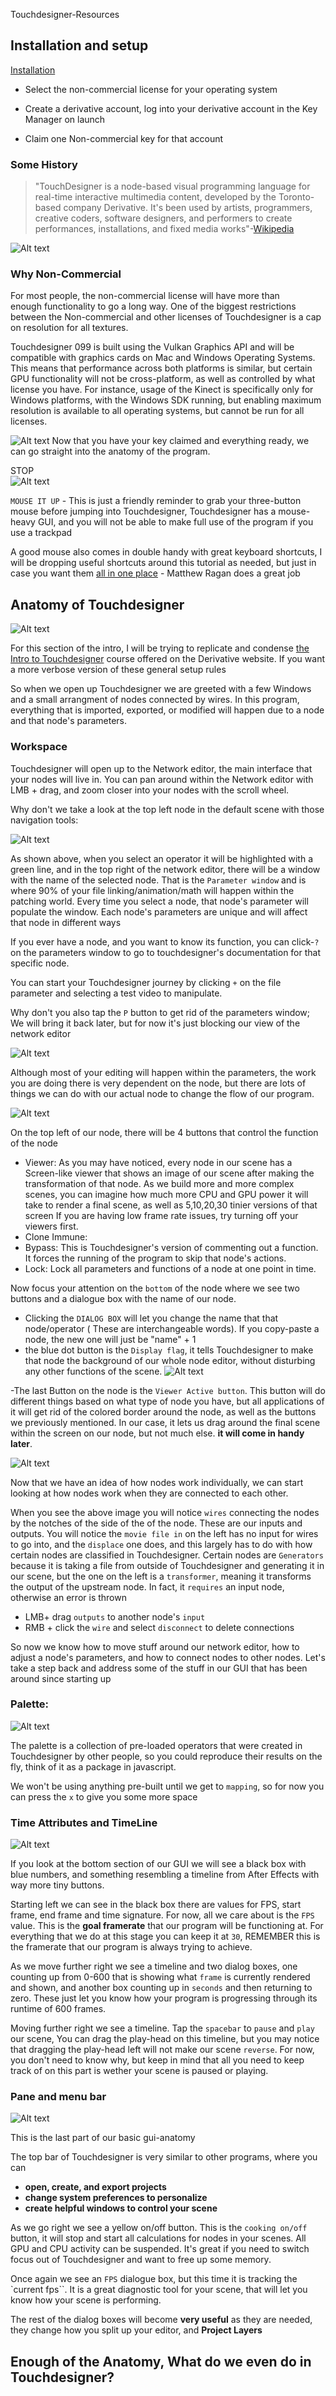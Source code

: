 Touchdesigner-Resources
## Installation and setup

[Installation](https://derivative.ca/download)   

- Select the non-commercial license for your operating system  

 - Create a derivative account, log into your derivative account in the Key Manager on launch

 - Claim one Non-commercial key for that account

### Some History
>"TouchDesigner is a node-based visual programming language for real-time interactive multimedia content, developed by the Toronto-based company Derivative. It's been used by artists, programmers, creative coders, software designers, and performers to create performances, installations, and fixed media works"-[Wikipedia](https://en.wikipedia.org/wiki/TouchDesigner)   

![Alt text](<Images_setup/Screenshot 2023-07-15 191333.png>)

### Why Non-Commercial

For most people, the non-commercial license will have more than   
enough functionality to go a long way. One of the biggest restrictions between the Non-commercial and other licenses of Touchdesigner is a cap on resolution for all textures.    

 Touchdesigner 099 is built using the Vulkan Graphics API and will be compatible with graphics cards on Mac and Windows Operating Systems. This means that performance across both platforms is similar, but certain GPU functionality will not be cross-platform, as well as controlled by what license you have. For instance, usage of the Kinect is specifically only for Windows platforms, with the Windows SDK running, but enabling maximum resolution is available to all operating systems, but cannot be run for all licenses. 

![Alt text](<Images_setup/Screenshot 2023-07-15 195428.png>)
Now that you have your key claimed and everything ready, we can go straight into the anatomy of the program.   



STOP   
![Alt text](Images_setup/3buttonmouse.jpg) 

`MOUSE IT UP` - This is just a friendly reminder to grab your three-button mouse before jumping into Touchdesigner, Touchdesigner has a mouse-heavy GUI, and you will not be able to make full use of the program if you use a trackpad

A good mouse also comes in double handy with great keyboard shortcuts, I will be dropping useful shortcuts around this tutorial as needed, but just in case you want them [all in one place](https://matthewragan.com/teaching-resources/touchdesigner/touchdesigner-keyboard-shortcuts/) - Matthew Ragan does a great job


## Anatomy of Touchdesigner 
![Alt text](Images_setup/s1.png) 

For this section of the intro, I will be trying to replicate and condense [the Intro to Touchdesigner](https://learn.derivative.ca/courses/100-fundamentals/) course offered on the Derivative website. If you want a more verbose version of these general setup rules 

So when we open up Touchdesigner we are greeted with a few Windows and a small arrangment of nodes connected by wires. In this program, everything that is imported, exported, or modified will happen due to a node and that node's parameters. 
### Workspace
Touchdesigner will open up to the Network editor, the main interface that your nodes will live in. You can pan around within the Network editor with LMB + drag, and zoom closer into your nodes with the scroll wheel. 

Why don't we take a look at the top left node in the default scene with those navigation tools:

![Alt text](<Images_anatomy/Screenshot 2023-07-15 203734.png>)

As shown above, when you select an operator it will be highlighted with a green line, and in the top right of the network editor, there will be a window with the name of the selected node. That is the     `Parameter window` and is where 90% of your file linking/animation/math will happen within the patching world. Every time you select a node, that node's parameter will populate the window. Each node's parameters are unique and will affect that node in different ways

If you ever have a node, and you want to know its function, you can click-`?` on the parameters window to go to touchdesigner's documentation for that specific node.

You can start your Touchdesigner journey by clicking `+` on the file parameter and selecting a test video to manipulate.   
  
Why don't you also tap the `P` button to get rid of the parameters window; We will bring it back later, but for now it's just blocking our view of the network editor

![Alt text](<Images_anatomy/Screenshot 2023-07-15 203736.png>)

Although most of your editing will happen within the parameters, the work you are doing there is very dependent on the node, but there are lots of things we can do with our actual node to change the flow of our program. 

![Alt text](<Images_anatomy/Screenshot 2023-07-15 235730.png>)  

On the top left of our node, there will be 4 buttons that control the function of the node 
- Viewer: As you may have noticed, every node in our scene has a Screen-like viewer that shows an image of our scene after making the transformation of that node. As we build more and more complex scenes, you can imagine how much more CPU and GPU power it will take to render a final scene, as well as 5,10,20,30 tinier versions of that screen If you are having low frame rate issues, try turning off your viewers first. 
- Clone Immune: 
- Bypass: This is Touchdesigner's version of commenting out a function. It forces the running of the program to skip that node's actions. 
- Lock: Lock all parameters and functions of a node at one point in time. 

Now focus your attention on the `bottom` of the node where we see two buttons and a dialogue box with the name of our node. 

- Clicking the `DIALOG BOX` will let you change the name that that node/operator ( These are interchangeable words). If you copy-paste a node, the new one will just be "name" + 1
- the blue dot button is the `Display flag`, it tells Touchdesigner to make that node the background of our whole node editor, without disturbing any other functions of the scene. 
![Alt text](<Images_anatomy/Screenshot 2023-07-15 234828.png>)

-The last Button on the node is the `Viewer Active button`. This button will do different things based on what type of node you have, but all applications of it will get rid of the colored border around the node, as well as the buttons we previously mentioned. In our case, it lets us drag around the final scene within the screen on our node, but not much else. **it will come in handy later**.

![Alt text](<Images_anatomy/Screenshot 2023-07-15 235125.png>)

Now that we have an idea of how nodes work individually, we can start looking at how nodes work when they are connected to each other. 

When you see the above image you will notice `wires` connecting the nodes by the notches of the side of the of the node. These are our inputs and outputs. You will notice the `movie file in` on the left has no input for wires to go into, and the `displace` one does, and this largely has to do with how certain nodes are classified in Touchdesigner. Certain nodes are `Generators` because it is taking a file from outside of Touchdesigner and generating it in our scene, but the one on the left is a `transformer`, meaning it transforms the output of the upstream node. In fact, it `requires` an input node, otherwise an error is thrown
- LMB+ drag `outputs` to another node's `input` 
- RMB + click the `wire` and select `disconnect` to delete connections

So now we know how to move stuff around our network editor, how to adjust a node's parameters, and how to connect nodes to other nodes. Let's take a step back and address some of the stuff in our GUI that has been around since starting up 

### Palette:
![Alt text](<Images_anatomy/Screenshot 2023-07-16 002456.png>)

The palette is a collection of pre-loaded operators that were created in Touchdesigner by other people, so you could reproduce their results on the fly, think of it as a package in javascript.

We won't be using anything pre-built until we get to `mapping`, so for now you can press the `x` to give you some more space 

### Time Attributes and TimeLine
![Alt text](<Images_anatomy/Screenshot 2023-07-16 003040.png>)

If you look at the bottom section of our GUI we will see a black box with blue numbers, and something resembling a timeline from After Effects with way more tiny buttons.   

Starting left we can see in the black box there are values for FPS, start frame, end frame and time signature. For now, all we care about is the `FPS` value. This is the **goal framerate** that our program will be functioning at. For everything that we do at this stage you can keep it at `30`, REMEMBER this is the framerate that our program is always trying to achieve.

As we move further right we see a timeline and two dialog boxes, one counting up from 0-600 that is showing what `frame` is currently rendered and shown, and another box counting up in `seconds` and then returning to zero. These just let you know how your program is progressing through its runtime of 600 frames. 

Moving further right we see a timeline. Tap the `spacebar` to `pause` and `play` our scene, You can drag the play-head on this timeline, but you may notice that dragging the play-head left will not make our scene `reverse`. For now, you don't need to know why, but keep in mind that all you need to keep track of on this part is wether your scene is paused or playing.

### Pane and menu bar

![Alt text](<Images_anatomy/Screenshot 2023-07-16 004754.png>)
 
This is the last part of our basic gui-anatomy 

The top bar of Touchdesigner is very similar to other programs, where you can
-  **open, create, and export  projects** 
-  **change system preferences to personalize**
-  **create helpful windows to control your scene**

As we go right we see a yellow on/off button. This is the `cooking on/off` button, it will stop and start all calculations for nodes in your scenes. All GPU and CPU activity can be suspended. It's great if you need to switch focus out of Touchdesigner and want to free up some memory.

Once again we see an `FPS` dialogue box, but this time it is tracking the `current fps``. It is a great diagnostic tool for your scene, that will let you know how your scene is performing. 

The rest of the dialog boxes will become **very useful** as they are needed, they change how you split up your editor, and **Project Layers**

## Enough of the Anatomy, What do we even do in Touchdesigner?